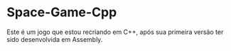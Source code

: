 # Space-Game-Cpp

Este é um jogo que estou recriando em C++, após sua primeira versão ter sido desenvolvida em Assembly.

